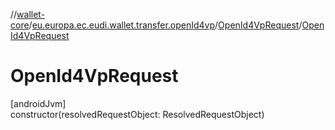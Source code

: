 //[wallet-core](../../../index.md)/[eu.europa.ec.eudi.wallet.transfer.openId4vp](../index.md)/[OpenId4VpRequest](index.md)/[OpenId4VpRequest](-open-id4-vp-request.md)

# OpenId4VpRequest

[androidJvm]\
constructor(resolvedRequestObject: ResolvedRequestObject)
